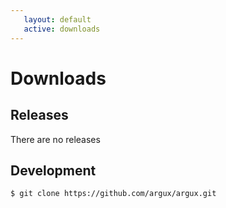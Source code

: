 ```yaml
---
   layout: default
   active: downloads
---
```


# Downloads #

## Releases ##

There are no releases
    
## Development ##
```
$ git clone https://github.com/argux/argux.git
```

